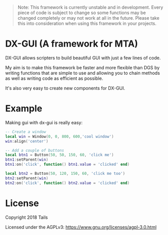 > Note: This framework is currently unstable and in development. Every piece of code is subject to change so some functions may be changed completely or may not work at all in the future. Please take this into consideration when using this framework in your projects.

# DX-GUI (A framework for MTA)

DX-GUI allows scripters to build beautiful GUI with just a few lines of code.

My aim is to make this framework be faster and more flexible than DGS by writing functions that are simple to use and allowing you to chain methods as well as writing code as efficient as possible.

It's also very easy to create new components for DX-GUI.

# Example

Making gui with dx-gui is really easy:

```lua
-- Create a window
local win = Window(0, 0, 800, 600,'cool window')
win:align('center')

-- Add a couple of buttons
local btn1 = Button(50, 50, 150, 60, 'click me')
btn1:setParent(win)
btn1:on('click', function() btn1.value = 'clicked' end)

local btn2 = Button(50, 120, 150, 60, 'click me too')
btn2:setParent(win)
btn2:on('click', function() btn2.value = 'clicked' end)
```

# License

Copyright 2018 Tails

Licensed under the AGPLv3: https://www.gnu.org/licenses/agpl-3.0.html
